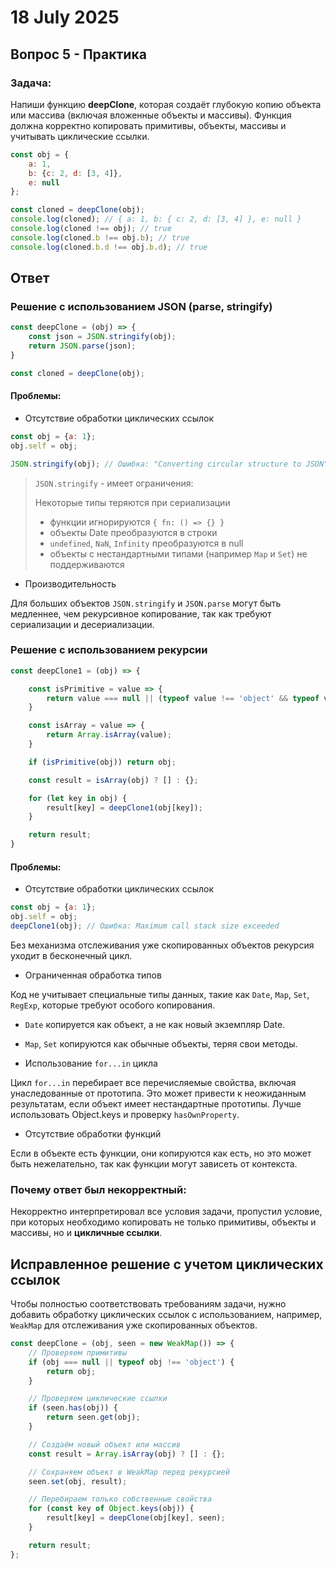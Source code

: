 # 18 July 2025

## Вопрос 5 - Практика

### Задача:

Напиши функцию **deepClone**, которая создаёт глубокую копию объекта или массива (включая вложенные объекты и массивы).
Функция должна корректно копировать примитивы, объекты, массивы и учитывать циклические ссылки.

```js
const obj = {
    a: 1,
    b: {c: 2, d: [3, 4]},
    e: null
};

const cloned = deepClone(obj);
console.log(cloned); // { a: 1, b: { c: 2, d: [3, 4] }, e: null }
console.log(cloned !== obj); // true
console.log(cloned.b !== obj.b); // true
console.log(cloned.b.d !== obj.b.d); // true
```

## Ответ

### Решение с использованием JSON (parse, stringify)

```js
const deepClone = (obj) => {
    const json = JSON.stringify(obj);
    return JSON.parse(json);
}

const cloned = deepClone(obj);
```

#### Проблемы:

* Отсутствие обработки циклических ссылок

```js
const obj = {a: 1};
obj.self = obj;

JSON.stringify(obj); // Ошибка: "Converting circular structure to JSON"
```

> `JSON.stringify` - имеет ограничения:
>
> Некоторые типы теряются при сериализации
> * функции игнорируются `{ fn: () => {} }`
> * объекты Date преобразуются в строки
> * `undefined`, `NaN`, `Infinity` преобразуются в null
> * объекты с нестандартными типами (например `Map` и `Set`) не поддерживаются

* Производительность

Для больших объектов `JSON.stringify` и `JSON.parse` могут быть медленнее, чем рекурсивное копирование, так как требуют
сериализации и десериализации.

### Решение с использованием рекурсии

```js
const deepClone1 = (obj) => {

    const isPrimitive = value => {
        return value === null || (typeof value !== 'object' && typeof value !== 'function');
    }

    const isArray = value => {
        return Array.isArray(value);
    }

    if (isPrimitive(obj)) return obj;

    const result = isArray(obj) ? [] : {};

    for (let key in obj) {
        result[key] = deepClone1(obj[key]);
    }

    return result;
}
```

#### Проблемы:

* Отсутствие обработки циклических ссылок

```js
const obj = {a: 1};
obj.self = obj;
deepClone1(obj); // Ошибка: Maximum call stack size exceeded
```

Без механизма отслеживания уже скопированных объектов рекурсия уходит в бесконечный цикл.

* Ограниченная обработка типов

Код не учитывает специальные типы данных, такие как `Date`, `Map`, `Set`, `RegExp`,
которые требуют особого копирования.

* `Date` копируется как объект, а не как новый экземпляр Date.
* `Map`, `Set` копируются как обычные объекты, теряя свои методы.

* Использование `for...in` цикла

Цикл `for...in` перебирает все перечисляемые свойства, включая унаследованные от прототипа.
Это может привести к неожиданным результатам, если объект имеет нестандартные прототипы. Лучше использовать Object.keys
и проверку `hasOwnProperty`.

* Отсутствие обработки функций

Если в объекте есть функции, они копируются как есть, но это может быть нежелательно, так как функции могут зависеть от
контекста.

### Почему ответ был некорректный:

Некорректно интерпретировал все условия задачи, пропустил условие, при которых необходимо копировать не только
примитивы,
объекты и массивы, но и **цикличные ссылки**.

## Исправленное решение с учетом циклических ссылок 

Чтобы полностью соответствовать требованиям задачи, нужно добавить обработку циклических ссылок с использованием, например, 
`WeakMap` для отслеживания уже скопированных объектов.

```js
const deepClone = (obj, seen = new WeakMap()) => {
    // Проверяем примитивы
    if (obj === null || typeof obj !== 'object') {
        return obj;
    }

    // Проверяем циклические ссылки
    if (seen.has(obj)) {
        return seen.get(obj);
    }

    // Создаём новый объект или массив
    const result = Array.isArray(obj) ? [] : {};

    // Сохраняем объект в WeakMap перед рекурсией
    seen.set(obj, result);

    // Перебираем только собственные свойства
    for (const key of Object.keys(obj)) {
        result[key] = deepClone(obj[key], seen);
    }

    return result;
};
```